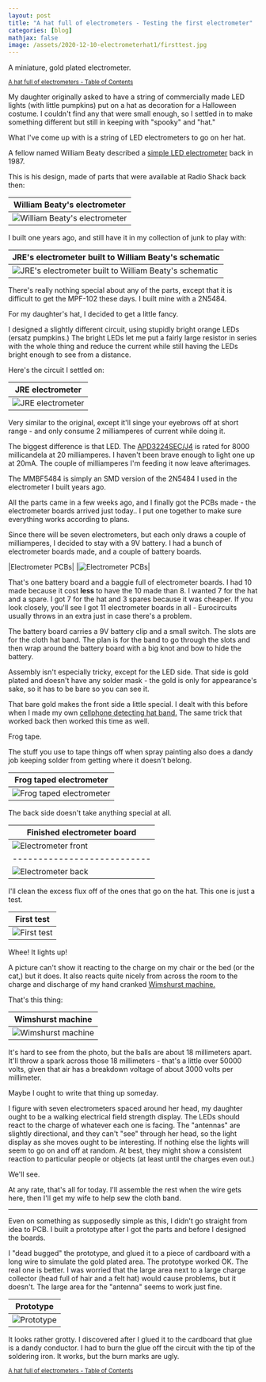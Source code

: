 ```yaml
---
layout: post
title: "A hat full of electrometers - Testing the first electrometer"
categories: [blog]
mathjax: false
image: /assets/2020-12-10-electrometerhat1/firsttest.jpg
---
```

A miniature, gold plated electrometer.

<sub>[A hat full of electrometers - Table of Contents](electrometerhat-toc)</sub>  

My daughter originally asked to have a string of commercially made LED lights (with little pumpkins) put on a hat as decoration for a Halloween costume.  I couldn't find any that were small enough, so I settled in to make something different but still in keeping with "spooky" and "hat."

What I've come up with is a string of LED electrometers to go on her hat.

A fellow named William Beaty described a [simple LED electrometer](http://amasci.com/emotor/chargdet.html) back in 1987.

This is his design, made of parts that were available at Radio Shack back then:

|William Beaty's electrometer|
|-----------------------------|
|![William Beaty's electrometer](/assets/2020-12-10-electrometerhat1/beaty-electrometer.gif)|

I built one years ago, and still have it in my collection of junk to play with:

|JRE's electrometer built to William Beaty's schematic|
|-----------------------------------------------------|
|![JRE's electrometer built to William Beaty's schematic](/assets/2020-12-10-electrometerhat1/beatyelectrometer.jpg)|

There's really nothing special about any of the parts, except that it is difficult to get the MPF-102 these days.  I built mine with a 2N5484.

For my daughter's hat, I decided to get a little fancy.

I designed a slightly different circuit, using stupidly bright orange LEDs (ersatz pumpkins.)  The bright LEDs let me put a fairly large resistor in series with the whole thing and reduce the current while still having the LEDs bright enough to see from a distance.

Here's the circuit I settled on:

|JRE electrometer|
|----------------|
|![JRE electrometer](/assets/2020-12-10-electrometerhat1/jre-electrometer.jpg)|

Very similar to the original, except it'll singe your eyebrows off at short range - and only consume 2 milliamperes of current while doing it.

The biggest difference is that LED. The [APD3224SEC/J4](/assets/2020-12-10-electrometerhat1/led.pdf) is rated for 8000 millicandela at 20 milliamperes.  I haven't been brave enough to light one up at 20mA.  The couple of milliamperes I'm feeding it now leave afterimages.

The MMBF5484 is simply an SMD version of the 2N5484 I used in the electrometer I built years ago.

All the parts came in a few weeks ago, and I finally got the PCBs made - the electrometer boards arrived just today..  I put one together to make sure everything works according to plans. 

Since there will be seven electrometers, but each only draws a couple of milliamperes, I decided to stay with a 9V battery.  I had a bunch of electrometer boards made, and a couple of battery boards.

|Electrometer PCBs|
|![Electrometer PCBs](/assets/2020-12-10-electrometerhat1/boards.jpg)|

That's one battery board and a baggie full of electrometer boards.  I had 10 made because it cost **less** to have the 10 made than 8.  I wanted 7 for the hat and a spare.  I got 7 for the hat and 3 spares because it was cheaper.  If you look closely, you'll see I got 11 electrometer boards in all - Eurocircuits usually throws in an extra just in case there's a problem.

The battery board carries a 9V battery clip and a small switch.  The slots are for the cloth hat band.  The plan is for the band to go through the slots and then wrap around the battery board with a big knot and bow to hide the battery.

Assembly isn't especially tricky, except for the LED side.  That side is gold plated and doesn't have any solder mask - the gold is only for appearance's sake, so it has to be bare so you can see it.

That bare gold makes the front side a little special. I dealt with this before when I made my own [cellphone detecting hat band.](1-hatband)  The same trick that worked back then worked this time as well.

Frog tape.

The stuff you use to tape things off when spray painting also does a dandy job keeping solder from getting where it doesn't belong.

|Frog taped electrometer|
|-----------------------|
|![Frog taped electrometer](/assets/2020-12-10-electrometerhat1/solderled.jpg)|

The back side doesn't take anything special at all.

|Finished electrometer board|
|---------------------------|
|![Electrometer front](/assets/2020-12-10-electrometerhat1/solderedfront.jpg)|
|---------------------------|
|![Electrometer back](/assets/2020-12-10-electrometerhat1/solderedback.jpg)|

I'll clean the excess flux off of the ones that go on the hat.  This one is just a test.

|First test|
|----------|
|![First test](/assets/2020-12-10-electrometerhat1/firsttest.jpg)|

Whee! It lights up!

A picture can't show it reacting to the charge on my chair or the bed (or the cat,) but it does.  It also reacts quite nicely from across the room to the charge and discharge of my hand cranked [Wimshurst machine.](https://en.wikipedia.org/wiki/Wimshurst_machine)

That's this thing:

|Wimshurst machine|
|-----------------|
|![Wimshurst machine](/assets/2020-12-10-electrometerhat1/wimshurst.jpg)|

It's hard to see from the photo, but the balls are about 18 millimeters apart.  It'll throw a spark across those 18 millimeters - that's a little over 50000 volts, given that air has a breakdown voltage of about 3000 volts per millimeter.

Maybe I ought to write that thing up someday.

I figure with seven electrometers spaced around her head, my daughter ought to be a walking electrical field strength display.  The LEDs should react to the charge of  whatever each one is facing.  The "antennas" are slightly directional, and they can't "see" through her head, so the light display as she moves ought to be interesting.  If nothing else the lights will seem to go on and off at random.  At best, they might show a consistent reaction to particular people or objects (at least until the charges even out.)

We'll see.

At any rate, that's all for today.  I'll assemble the rest when the wire gets here, then I'll get my wife to help sew the cloth band.

---------------

Even on something as supposedly simple as this, I didn't go straight from idea to PCB.  I built a prototype after I got the parts and before I designed the boards.

I "dead bugged" the prototype, and glued it to a piece of cardboard with a long wire to simulate the gold plated area.  The prototype worked OK.  The real one is better.  I was worried that the large area next to a large charge collector (head full of hair and a felt hat) would cause problems, but it doesn't.  The large area for the "antenna" seems to work just fine.

|Prototype|
|---------|
|![Prototype](/assets/2020-12-10-electrometerhat1/prototype.jpg)|

It looks rather grotty.  I discovered after I glued it to the cardboard that glue is a dandy conductor.  I had to burn the glue off the circuit with the tip of the soldering iron.  It works, but the burn marks are ugly.


<sub>[A hat full of electrometers - Table of Contents](electrometerhat-toc)</sub>  
